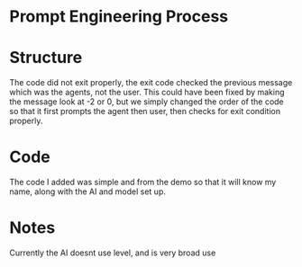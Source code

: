 # Prompt Engineering Process

# Structure
The code did not exit properly, the exit code checked the previous message which was the agents, not the user. This could have been fixed by making the message look at -2 or 0, but we simply changed the order of the code so that it first prompts the agent then user, then checks for exit condition properly. 

# Code
The code I added was simple and from the demo so that it will know my name, along with the AI and model set up. 

# Notes 
Currently the AI doesnt use level, and is very broad use